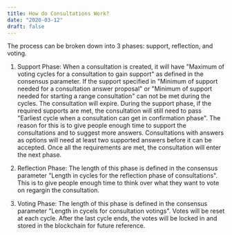 ```yaml
---
title: How do Consultations Work?
date: "2020-03-12"
draft: false
---
```


The process can be broken down into 3 phases: support, reflection, and voting.

1. Support Phase:
When a consultation is created, it will have "Maximum of voting cycles for a consultation to gain support" as defined in the consensus parameter. If the support specified in "Minimum of support needed for a consultation answer proposal" or "Minimum of support needed for starting a range consultation" can not be met during the cycles. The consultation will expire. During the support phase, if the required supports are met, the consultation will still need to pass "Earliest cycle when a consultation can get in confirmation phase". The reason for this is to give people enough time to support the consultations and to suggest more answers. Consultations with answers as options will need at least two supported answers before it can be accepted. Once all the requirements are met, the consultation will enter the next phase.

2. Reflection Phase:
The length of this phase is defined in the consensus parameter "Length in cycles for the reflection phase of consultations". This is to give people enough time to think over what they want to vote on regargin the consultation.

3. Voting Phase:
The length of this phase is defined in the consensus parameter "Length in cycels for consultation votings". Votes will be reset at each cycle. After the last cycle ends, the votes will be locked in and stored in the blockchain for future reference. 
